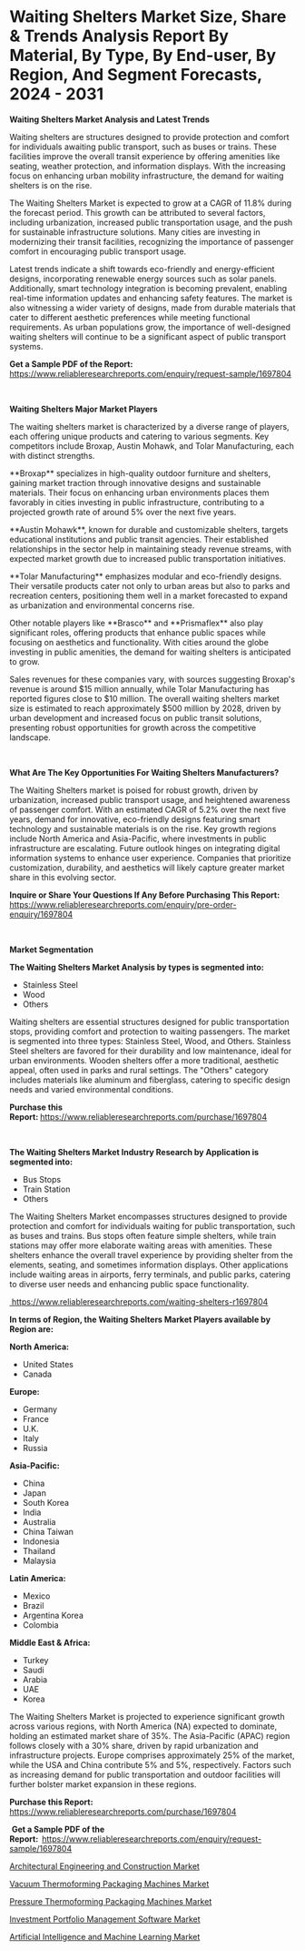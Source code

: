 <p><h1>Waiting Shelters Market Size, Share & Trends Analysis Report By Material, By Type, By End-user, By Region, And Segment Forecasts, 2024 - 2031</h1></p><p><strong>Waiting Shelters Market Analysis and Latest Trends</strong></p>
<p><p>Waiting shelters are structures designed to provide protection and comfort for individuals awaiting public transport, such as buses or trains. These facilities improve the overall transit experience by offering amenities like seating, weather protection, and information displays. With the increasing focus on enhancing urban mobility infrastructure, the demand for waiting shelters is on the rise.</p><p>The Waiting Shelters Market is expected to grow at a CAGR of 11.8% during the forecast period. This growth can be attributed to several factors, including urbanization, increased public transportation usage, and the push for sustainable infrastructure solutions. Many cities are investing in modernizing their transit facilities, recognizing the importance of passenger comfort in encouraging public transport usage.</p><p>Latest trends indicate a shift towards eco-friendly and energy-efficient designs, incorporating renewable energy sources such as solar panels. Additionally, smart technology integration is becoming prevalent, enabling real-time information updates and enhancing safety features. The market is also witnessing a wider variety of designs, made from durable materials that cater to different aesthetic preferences while meeting functional requirements. As urban populations grow, the importance of well-designed waiting shelters will continue to be a significant aspect of public transport systems.</p></p>
<p><strong>Get a Sample PDF of the Report:&nbsp;</strong> <a href="https://www.reliableresearchreports.com/enquiry/request-sample/1697804?utm_campaign=11&utm_medium=2&utm_source=Github&utm_content=ia&utm_term=12122024&utm_id=waiting-shelters">https://www.reliableresearchreports.com/enquiry/request-sample/1697804</a></p>
<p>&nbsp;</p>
<p><strong>Waiting Shelters Major Market Players</strong></p>
<p><p>The waiting shelters market is characterized by a diverse range of players, each offering unique products and catering to various segments. Key competitors include Broxap, Austin Mohawk, and Tolar Manufacturing, each with distinct strengths. </p><p>**Broxap** specializes in high-quality outdoor furniture and shelters, gaining market traction through innovative designs and sustainable materials. Their focus on enhancing urban environments places them favorably in cities investing in public infrastructure, contributing to a projected growth rate of around 5% over the next five years.</p><p>**Austin Mohawk**, known for durable and customizable shelters, targets educational institutions and public transit agencies. Their established relationships in the sector help in maintaining steady revenue streams, with expected market growth due to increased public transportation initiatives.</p><p>**Tolar Manufacturing** emphasizes modular and eco-friendly designs. Their versatile products cater not only to urban areas but also to parks and recreation centers, positioning them well in a market forecasted to expand as urbanization and environmental concerns rise.</p><p>Other notable players like **Brasco** and **Prismaflex** also play significant roles, offering products that enhance public spaces while focusing on aesthetics and functionality. With cities around the globe investing in public amenities, the demand for waiting shelters is anticipated to grow.</p><p>Sales revenues for these companies vary, with sources suggesting Broxap's revenue is around $15 million annually, while Tolar Manufacturing has reported figures close to $10 million. The overall waiting shelters market size is estimated to reach approximately $500 million by 2028, driven by urban development and increased focus on public transit solutions, presenting robust opportunities for growth across the competitive landscape.</p></p>
<p>&nbsp;</p>
<p><strong>What Are The Key Opportunities For Waiting Shelters Manufacturers?</strong></p>
<p><p>The Waiting Shelters market is poised for robust growth, driven by urbanization, increased public transport usage, and heightened awareness of passenger comfort. With an estimated CAGR of 5.2% over the next five years, demand for innovative, eco-friendly designs featuring smart technology and sustainable materials is on the rise. Key growth regions include North America and Asia-Pacific, where investments in public infrastructure are escalating. Future outlook hinges on integrating digital information systems to enhance user experience. Companies that prioritize customization, durability, and aesthetics will likely capture greater market share in this evolving sector.</p></p>
<p><strong>Inquire or Share Your Questions If Any Before Purchasing This Report:</strong> <a href="https://www.reliableresearchreports.com/enquiry/pre-order-enquiry/1697804?utm_campaign=11&utm_medium=2&utm_source=Github&utm_content=ia&utm_term=12122024&utm_id=waiting-shelters">https://www.reliableresearchreports.com/enquiry/pre-order-enquiry/1697804</a></p>
<p>&nbsp;</p>
<p><strong>Market Segmentation</strong></p>
<p><strong>The Waiting Shelters Market Analysis by types is segmented into:</strong></p>
<p><ul><li>Stainless Steel</li><li>Wood</li><li>Others</li></ul></p>
<p><p>Waiting shelters are essential structures designed for public transportation stops, providing comfort and protection to waiting passengers. The market is segmented into three types: Stainless Steel, Wood, and Others. Stainless Steel shelters are favored for their durability and low maintenance, ideal for urban environments. Wooden shelters offer a more traditional, aesthetic appeal, often used in parks and rural settings. The "Others" category includes materials like aluminum and fiberglass, catering to specific design needs and varied environmental conditions.</p></p>
<p><strong>Purchase this Report:&nbsp;</strong><a href="https://www.reliableresearchreports.com/purchase/1697804?utm_campaign=11&utm_medium=2&utm_source=Github&utm_content=ia&utm_term=12122024&utm_id=waiting-shelters">https://www.reliableresearchreports.com/purchase/1697804</a></p>
<p>&nbsp;</p>
<p><strong>The Waiting Shelters Market Industry Research by Application is segmented into:</strong></p>
<p><ul><li>Bus Stops</li><li>Train Station</li><li>Others</li></ul></p>
<p><p>The Waiting Shelters Market encompasses structures designed to provide protection and comfort for individuals waiting for public transportation, such as buses and trains. Bus stops often feature simple shelters, while train stations may offer more elaborate waiting areas with amenities. These shelters enhance the overall travel experience by providing shelter from the elements, seating, and sometimes information displays. Other applications include waiting areas in airports, ferry terminals, and public parks, catering to diverse user needs and enhancing public space functionality.</p></p>
<p><a href="https://www.reliableresearchreports.com/waiting-shelters-r1697804?utm_campaign=11&utm_medium=2&utm_source=Github&utm_content=ia&utm_term=12122024&utm_id=waiting-shelters">&nbsp;https://www.reliableresearchreports.com/waiting-shelters-r1697804</a></p>
<p><strong>In terms of Region, the Waiting Shelters Market Players available by Region are:</strong></p>
<p>
    <p> <strong> North America: </strong>
        <ul>
            <li>United States</li>
            <li>Canada</li>
        </ul>
        </p> 
    <p> <strong> Europe: </strong>
        <ul>
            <li>Germany</li>
            <li>France</li>
            <li>U.K.</li>
            <li>Italy</li>
            <li>Russia</li>
        </ul>
        </p> 
    <p> <strong> Asia-Pacific: </strong>
        <ul>
            <li>China</li>
            <li>Japan</li>
            <li>South Korea</li>
            <li>India</li>
            <li>Australia</li>
            <li>China Taiwan</li>
            <li>Indonesia</li>
            <li>Thailand</li>
            <li>Malaysia</li>
        </ul>
        </p> 
    <p> <strong> Latin America: </strong>
        <ul>
            <li>Mexico</li>
            <li>Brazil</li>
            <li>Argentina Korea</li>
            <li>Colombia</li>
        </ul>
        </p> 
    <p> <strong> Middle East & Africa: </strong>
        <ul>
            <li>Turkey</li>
            <li>Saudi</li>
            <li>Arabia</li>
            <li>UAE</li>
            <li>Korea</li>
        </ul>
    </p>
    </p>
<p><p>The Waiting Shelters Market is projected to experience significant growth across various regions, with North America (NA) expected to dominate, holding an estimated market share of 35%. The Asia-Pacific (APAC) region follows closely with a 30% share, driven by rapid urbanization and infrastructure projects. Europe comprises approximately 25% of the market, while the USA and China contribute 5% and 5%, respectively. Factors such as increasing demand for public transportation and outdoor facilities will further bolster market expansion in these regions.</p></p>
<p><strong>Purchase this Report: </strong><a href="https://www.reliableresearchreports.com/purchase/1697804?utm_campaign=11&utm_medium=2&utm_source=Github&utm_content=ia&utm_term=12122024&utm_id=waiting-shelters">https://www.reliableresearchreports.com/purchase/1697804</a></p>
<p>&nbsp;<strong>Get a Sample PDF of the Report:&nbsp;&nbsp;</strong><a href="https://www.reliableresearchreports.com/enquiry/request-sample/1697804?utm_campaign=11&utm_medium=2&utm_source=Github&utm_content=ia&utm_term=12122024&utm_id=waiting-shelters">https://www.reliableresearchreports.com/enquiry/request-sample/1697804</a></p>
<p><strong></strong></p>
<p><p><a href="https://www.linkedin.com/pulse/a-mkt-nova-vc8zf?utm_campaign=11&utm_medium=2&utm_source=Github&utm_content=ia&utm_term=12122024&utm_id=waiting-shelters">Architectural Engineering and Construction Market</a></p><p><a href="https://github.com/gukenneth26571/Market-Research-Report-List-1/blob/main/vacuum-thermoforming-packaging-machines-market.md?utm_campaign=11&utm_medium=2&utm_source=Github&utm_content=ia&utm_term=12122024&utm_id=waiting-shelters">Vacuum Thermoforming Packaging Machines Market</a></p><p><a href="https://github.com/ChiragRp1/Market-Research-Report-List-6/blob/main/pressure-thermoforming-packaging-machines-market.md?utm_campaign=11&utm_medium=2&utm_source=Github&utm_content=ia&utm_term=12122024&utm_id=waiting-shelters">Pressure Thermoforming Packaging Machines Market</a></p><p><a href="https://www.linkedin.com/pulse/a-mkt-nova-vc8zf?utm_campaign=11&utm_medium=2&utm_source=Github&utm_content=ia&utm_term=12122024&utm_id=waiting-shelters">Investment Portfolio Management Software Market</a></p><p><a href="https://www.linkedin.com/pulse/a-mkt-nova-vc8zf?utm_campaign=11&utm_medium=2&utm_source=Github&utm_content=ia&utm_term=12122024&utm_id=waiting-shelters">Artificial Intelligence and Machine Learning Market</a></p></p>